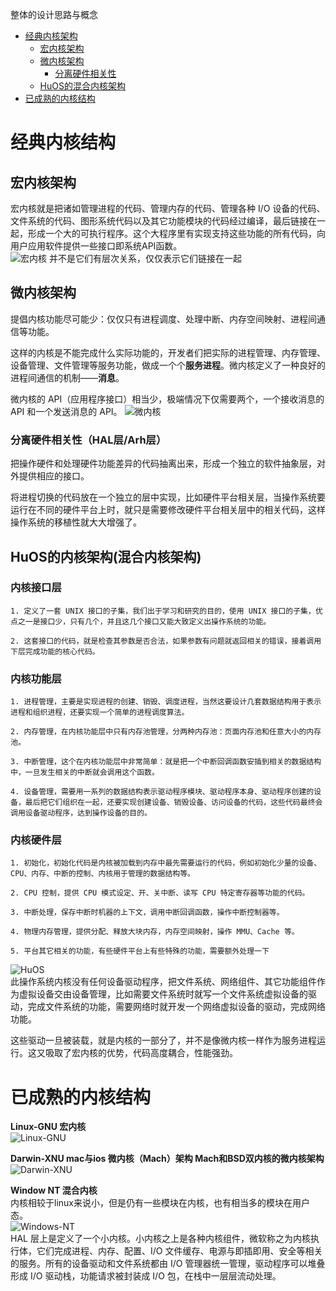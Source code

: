 <!-- toc -->
整体的设计思路与概念

- [经典内核架构](#经典内核结构)
    - [宏内核架构](#宏内核架构)
    - [微内核架构](#微内核架构)
        - [分离硬件相关性](#分离硬件相关性hal层arh层)
    - [HuOS的混合内核架构](#huos的内核架构混合内核架构)
- [已成熟的内核结构](#已成熟的内核结构)
<!-- tocstop -->

# 经典内核结构
## 宏内核架构
宏内核就是把诸如管理进程的代码、管理内存的代码、管理各种 I/O 设备的代码、文件系统的代码、图形系统代码以及其它功能模块的代码经过编译，最后链接在一起，形成一个大的可执行程序。这个大程序里有实现支持这些功能的所有代码，向用户应用软件提供一些接口即系统API函数。  
![宏内核](./images/%E5%AE%8F%E5%86%85%E6%A0%B8.png)
并不是它们有层次关系，仅仅表示它们链接在一起  
## 微内核架构
提倡内核功能尽可能少：仅仅只有进程调度、处理中断、内存空间映射、进程间通信等功能。

这样的内核是不能完成什么实际功能的，开发者们把实际的进程管理、内存管理、设备管理、文件管理等服务功能，做成一个个**服务进程**。微内核定义了一种良好的进程间通信的机制——**消息**。  

微内核的 API（应用程序接口）相当少，极端情况下仅需要两个，一个接收消息的 API 和一个发送消息的 API。
![微内核](./images/%E5%BE%AE%E5%86%85%E6%A0%B8.png)
### 分离硬件相关性（HAL层/Arh层）
把操作硬件和处理硬件功能差异的代码抽离出来，形成一个独立的软件抽象层，对外提供相应的接口。  

将进程切换的代码放在一个独立的层中实现，比如硬件平台相关层，当操作系统要运行在不同的硬件平台上时，就只是需要修改硬件平台相关层中的相关代码，这样操作系统的移植性就大大增强了。
## HuOS的内核架构(混合内核架构)
### 内核接口层
	1. 定义了一套 UNIX 接口的子集，我们出于学习和研究的目的，使用 UNIX 接口的子集，优点之一是接口少，只有几个，并且这几个接口又能大致定义出操作系统的功能。

	2. 这套接口的代码，就是检查其参数是否合法，如果参数有问题就返回相关的错误，接着调用下层完成功能的核心代码。
### 内核功能层
	1. 进程管理，主要是实现进程的创建、销毁、调度进程，当然这要设计几套数据结构用于表示进程和组织进程，还要实现一个简单的进程调度算法。

	2. 内存管理，在内核功能层中只有内存池管理，分两种内存池：页面内存池和任意大小的内存池。

	3. 中断管理，这个在内核功能层中非常简单：就是把一个中断回调函数安插到相关的数据结构中，一旦发生相关的中断就会调用这个函数。

	4. 设备管理，需要用一系列的数据结构表示驱动程序模块、驱动程序本身、驱动程序创建的设备，最后把它们组织在一起，还要实现创建设备、销毁设备、访问设备的代码，这些代码最终会调用设备驱动程序，达到操作设备的目的。
### 内核硬件层
	1. 初始化，初始化代码是内核被加载到内存中最先需要运行的代码，例如初始化少量的设备、CPU、内存、中断的控制、内核用于管理的数据结构等。

	2. CPU 控制，提供 CPU 模式设定、开、关中断、读写 CPU 特定寄存器等功能的代码。

	3. 中断处理，保存中断时机器的上下文，调用中断回调函数，操作中断控制器等。

	4. 物理内存管理，提供分配、释放大块内存，内存空间映射，操作 MMU、Cache 等。

	5. 平台其它相关的功能，有些硬件平台上有些特殊的功能，需要额外处理一下
![HuOS](./images/HuOS.png)  
此操作系统内核没有任何设备驱动程序，把文件系统、网络组件、其它功能组件作为虚拟设备交由设备管理，比如需要文件系统时就写一个文件系统虚拟设备的驱动，完成文件系统的功能，需要网络时就开发一个网络虚拟设备的驱动，完成网络功能。

这些驱动一旦被装载，就是内核的一部分了，并不是像微内核一样作为服务进程运行。这又吸取了宏内核的优势，代码高度耦合，性能强劲。

# 已成熟的内核结构
**Linux-GNU 宏内核**  
![Linux-GNU](./images/linux.png)

**Darwin-XNU mac与ios 微内核（Mach）架构 Mach和BSD双内核的微内核架构**  
![Darwin-XNU](./images/darwin.png)

**Window NT 混合内核**  
内核相较于linux来说小，但是仍有一些模块在内核，也有相当多的模块在用户态。  
![Windows-NT](./images/wndows.png)  
HAL 层上是定义了一个小内核。小内核之上是各种内核组件，微软称之为内核执行体，它们完成进程、内存、配置、I/O 文件缓存、电源与即插即用、安全等相关的服务。所有的设备驱动和文件系统都由 I/O 管理器统一管理，驱动程序可以堆叠形成 I/O 驱动栈，功能请求被封装成 I/O 包，在栈中一层层流动处理。


